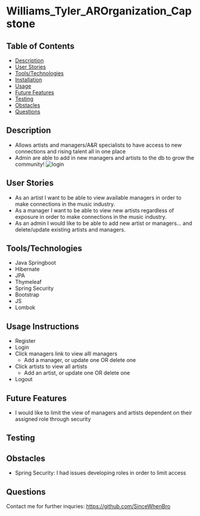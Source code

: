 # Williams_Tyler_AROrganization_Capstone

## Table of Contents
 * [Description](#description)
 * [User Stories](#user-stories)
 * [Tools/Technologies](#tools/technologies)
 * [Installation](#installation-instructions)
 * [Usage](#usage-instructions)
 * [Future Features](#future-features)
 * [Testing](#testing)
 * [Obstacles](#obstacles)
 * [Questions](#questions)
 
## Description
 * Allows artists and managers/A&R specialists to have access to new connections and rising talent all in one place
 * Admin are able to add in new managers and artists to the db to grow the community!
 ![login](https://user-images.githubusercontent.com/70001770/175972813-4bcb637d-22ed-4ace-8859-87c5f8433afb.PNG)

 
## User Stories
 * As an artist I want to be able to view available managers in order to make connections in the music industry.
 * As a manager I want to be able to view new artists regardless of exposure in order to make connections in the music industry.
 * As an admin I would like to be able to add new artist or managers… and delete/update existing artists and managers.

## Tools/Technologies
 * Java Springboot
 * Hibernate
 * JPA
 * Thymeleaf
 * Spring Security
 * Bootstrap
 * JS
 * Lombok

## Usage Instructions
 * Register
 * Login
 * Click managers link to view alll managers
    * Add a manager, or update one OR delete one 
 * Click artists to view all artists
    * Add an artist, or update one OR delete one
 * Logout
 
## Future Features
 * I would like to limit the view of managers and artists dependent on their assigned role through security
## Testing 

## Obstacles
* Spring Security: I had issues developing roles in order to limit access
## Questions

Contact me for further inquries: https://github.com/SinceWhenBro



